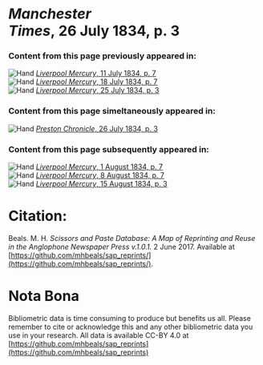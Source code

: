 # *Manchester Times*, 26 July 1834, p. 3  
  
### Content from this page previously appeared in:  
![Hand](http://scissorsandpaste.net/wp-content/uploads/2017/06/smallhandpointer.png) [*Liverpool Mercury*, 11 July 1834, p. 7](https://mhbeals.github.io/sap_html/Liverpool-Mercury/Liverpool-Mercury-11-July-1834-p-7)  
![Hand](http://scissorsandpaste.net/wp-content/uploads/2017/06/smallhandpointer.png) [*Liverpool Mercury*, 18 July 1834, p. 7](https://mhbeals.github.io/sap_html/Liverpool-Mercury/Liverpool-Mercury-18-July-1834-p-7)  
![Hand](http://scissorsandpaste.net/wp-content/uploads/2017/06/smallhandpointer.png) [*Liverpool Mercury*, 25 July 1834, p. 3](https://mhbeals.github.io/sap_html/Liverpool-Mercury/Liverpool-Mercury-25-July-1834-p-3)  
  
### Content from this page simeltaneously appeared in:  
![Hand](http://scissorsandpaste.net/wp-content/uploads/2017/06/smallhandpointer.png) [*Preston Chronicle*, 26 July 1834, p. 3](https://mhbeals.github.io/sap_html/Preston-Chronicle/Preston-Chronicle-26-July-1834-p-3)  
  
### Content from this page subsequently appeared in:  
![Hand](http://scissorsandpaste.net/wp-content/uploads/2017/06/smallhandpointer.png) [*Liverpool Mercury*, 1 August 1834, p. 7](https://mhbeals.github.io/sap_html/Liverpool-Mercury/Liverpool-Mercury-1-August-1834-p-7)  
![Hand](http://scissorsandpaste.net/wp-content/uploads/2017/06/smallhandpointer.png) [*Liverpool Mercury*, 8 August 1834, p. 7](https://mhbeals.github.io/sap_html/Liverpool-Mercury/Liverpool-Mercury-8-August-1834-p-7)  
![Hand](http://scissorsandpaste.net/wp-content/uploads/2017/06/smallhandpointer.png) [*Liverpool Mercury*, 15 August 1834, p. 3](https://mhbeals.github.io/sap_html/Liverpool-Mercury/Liverpool-Mercury-15-August-1834-p-3)  


# Citation: 

Beals. M. H. *Scissors and Paste Database: A Map of Reprinting and Reuse in the Anglophone Newspaper Press v.1.0.1.* 2 June 2017. Available at [https://github.com/mhbeals/sap_reprints/](https://github.com/mhbeals/sap_reprints/). 

# Nota Bona

Bibliometric data is time consuming to produce but benefits us all. Please remember to cite or acknowledge this and any other bibliometric data you use in your research. All data is available CC-BY 4.0 at [https://github.com/mhbeals/sap_reprints](https://github.com/mhbeals/sap_reprints)